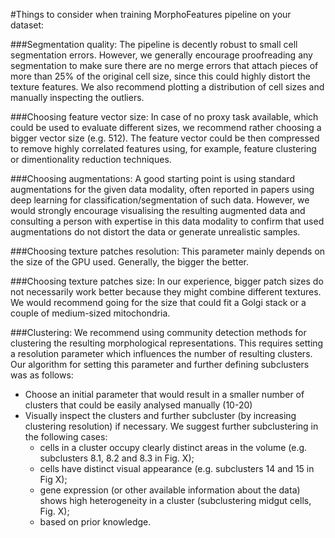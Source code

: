 #Things to consider when training MorphoFeatures pipeline on your dataset:

###Segmentation quality:
The pipeline is decently robust to small cell segmentation errors. However, we generally encourage proofreading any segmentation to make sure there are no merge errors that attach pieces of more than 25% of the original cell size, since this could highly distort the texture features. We also recommend plotting a distribution of cell sizes and manually inspecting the outliers.

###Choosing feature vector size:
In case of no proxy task available, which could be used to evaluate different sizes, we recommend rather choosing a bigger vector size (e.g. 512).
The feature vector could be then compressed to remove highly correlated features using, for example, feature clustering or dimentionality reduction techniques.

###Choosing augmentations:
A good starting point is using standard augmentations for the given data modality, often reported in papers using deep learning for classification/segmentation of such data. However, we would strongly encourage visualising the resulting augmented data and consulting a person with expertise in this data modality to confirm that used augmentations do not distort the data or generate unrealistic samples.

###Choosing texture patches resolution:
This parameter mainly depends on the size of the GPU used. Generally, the bigger the better.

###Choosing texture patches size:
In our experience, bigger patch sizes do not necessarily work better because they might combine different textures. We would recommend going for the size that could fit a Golgi stack or a couple of medium-sized mitochondria.

###Clustering:
We recommend using community detection methods for clustering the resulting morphological representations. This requires setting a resolution parameter which influences the number of resulting clusters. Our algorithm for setting this parameter and further defining subclusters was as follows:
- Choose an initial parameter that would result in a smaller number of clusters that could be easily analysed manually (10-20)
- Visually inspect the clusters and further subcluster (by increasing clustering resolution) if necessary. We suggest further subclustering in the following cases:
    - cells in a cluster occupy clearly distinct areas in the volume (e.g. subclusters 8.1, 8.2 and 8.3 in Fig. X);
    - cells have distinct visual appearance (e.g. subclusters 14 and 15 in Fig X);
    - gene expression (or other available information about the data) shows high heterogeneity in a cluster (subclustering midgut cells, Fig. X);
    - based on prior knowledge.
